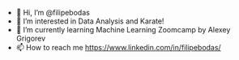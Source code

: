 - 👋 Hi, I’m @filipebodas
- 👀 I’m interested in Data Analysis and Karate!
- 🌱 I’m currently learning Machine Learning Zoomcamp by Alexey Grigorev
- 📫 How to reach me https://www.linkedin.com/in/filipebodas/

<!---
filipebodas/filipebodas is a ✨ special ✨ repository because its `README.md` (this file) appears on your GitHub profile.
You can click the Preview link to take a look at your changes.
--->
